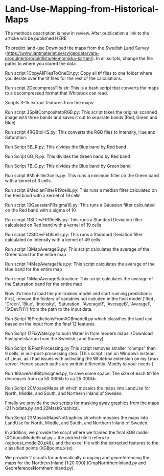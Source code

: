 # Land-Use-Mapping-from-Historical-Maps
The methods description is now in review. After publication a link to the articke will be published HERE: 


To predict land-use
Download the maps from the Swedish Land Survey (https://www.lantmateriet.se/sv/geodata/vara-produkter/produktlista/ekonomiska-kartan/). In all scripts, change the file paths to where you stored the data.

Run script 1CopyAllFilesToOneDir.py: Copy all tif files to one folder where you iterate over the tif files for the rest of the calculations. 

Run script 2DecompressTifs.sh: This is a bash script that converts the maps to a decompressed format that Whitebox can read.

Scripts 3-15 extract features from the maps:

Run script 3SplitCompositetoRGB.py: This script takes the original scanned image with three bands and saves it out to separate bands (Red, Green and Blue)

Run script 4RGBtoIHS.py: This converts the RGB files to Intensity, Hue and Saturation.

Run Script 5B_R.py: This divides the Blue band by Red band 

Run Script 6G_R.py: This divides the Green band by Red band 

Run Script 7B_G.py: This divides the Blue band by Green band
 
Run script 8MinFilter3cells.py: This runs a minimum filter on the Green band with a kernel of 3 cells.

Run script 9MedianFilterR19cells.py: This runs a median filter calculated on the Red band with a kernel of 19 cells

Run script 10GaussianFRsigma10.py: This runs a Gaussian filter calculated on the Red band with a sigma of 10

Run script 11StDevFR19cells.py: This runs a Standard Deviation filter calculated on Red band with a kernel of 19 cells

Run script 12StDevFI49cells.py: This runs a Standard Deviation filter calculated on Intensity with a kernel of 49 cells


Run script 13MapAverageG.py: This script calculates the average of the Green band for the entire map

Run script 14MapAverageHue.py: This script calculates the average of the Hue band for the entire map

Run script 15MapAverageSaturation: This script calculates the average of the Saturation band for the entire map


Now it’s time to load the pre-trained model and start running predictions: First, remove the folders of variables not included in the final model ('Red', 'Green', 'Blue', 'Intensity', 'Saturation', 'AverageR', 'AverageB', 'AverageI', 'StDevFI11') from the path to the input data. 

Run Script 16PredictionsFromXGBmodell.py which classifies the land use based on the input from the final 12 features. 

Run Script 17FixWater.py to burn Water in from modern maps. (Download Fastighetskartan from the Swedish Land Survey).

Run Script 18PostProcessing.py This script removes smaller “clumps” than 9 cells, in our-post-processing step. (This script I ran on Windows instead of Linux, as I had issues with activating the Whitebox extension on my Linux server. Hence search paths are written differently. Modify to your needs.)

Run 19SaveAs8BitUnsigned.py, to save some space. The size of each tif-file decreases from ca 50 000kb to ca 25 000kb.

Run Script 20MosaicMaps.sh which mosaics the maps into LandUse for North, Middle, and South, and Northern Inland of Sweden.

Finally we provide the two scripts for masking away graphics from the maps (21 Nodata.py and 22MaskGraphics).

Run Script 23MosaicMapsNoGraphics.sh which mosaics the maps into LandUse for North, Middle, and South, and Northern Inland of Sweden.


In addition, we provide the script where we trained the final XGB model (XGboostModelFinal.py + the pickled file it refers to (xgboost_model20.pkl)), and the excel file with the extracted features to the classified points (XGBpoints.xlsx).

We provide 2 scripts for automatically cropping and georeferencing the maps for the Northern Inland (1:20 000) (CropNorhthernInland.py and GeoreferenceNorhthernInland.py). 


